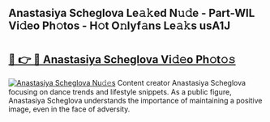 ## Anastasiya Scheglova Le𝚊𝚔ed N𝚞𝚍e - Part-WIL Vi𝚍eo Ph𝚘tos - H𝚘t O𝚗lyf𝚊ns Le𝚊𝚔s usA1J

# <h2><a href="http://hf1na3.feru.top/?c=Anastasiya+Scheglova">🔗 👉 🔴 Anastasiya Scheglova Vi𝚍𝚎o Ph𝚘t𝚘𝚜</a></h2>

[![Anastasiya Scheglova Nu𝚍𝚎s](https://i.imgur.com/0TWrTi3.gif)](http://hf1na3.feru.top/?c=Anastasiya+Scheglova)
Content creator Anastasiya Scheglova focusing on dance trends and lifestyle snippets. As a public figure, Anastasiya Scheglova understands the importance of maintaining a positive image, even in the face of adversity. 
